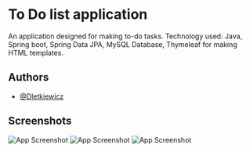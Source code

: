 
# To Do list application

An application designed for making to-do tasks.
Technology used: 
Java, Spring boot, Spring Data JPA, MySQL Database, Thymeleaf for making HTML templates.



## Authors

- [@Dletkiewicz](https://www.github.com/Dletkiewicz)


## Screenshots

![App Screenshot](https://imgur.com/a/pB6fiHu)
![App Screenshot](https://imgur.com/a/PjY1H81)
![App Screenshot](https://imgur.com/a/pToCj17)
